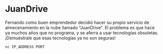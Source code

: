 # JuanDrive

Fernando como buen emprendedor decidió hacer su propio servicio de almecenamiento en la nube llamado "JuanDrive".
El problema es que hace ya muchos años que no programa, y se aferra a usar tecnologías obsoletas.
¡Demuéstrale que esas tecnologías ya no son seguras!

```
nc IP_ADDRESS PORT
```
